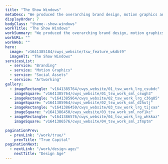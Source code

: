 ```yaml
---
title: "The Show Windows"
metaDesc: "We produced the overarching brand design, motion graphics and site-specific artworking for this ongoing series of pop-up exhibitions by artists, designers, architects and makers, part of Coventry UK City of Culture 2021."
displayOrder: 7
bodyClass: "theme--show-windows"
workTitle: "The Show Windows"
workSummary: "We produced the overarching brand design, motion graphics and site-specific artworking for this ongoing series of pop-up exhibitions by artists, designers, architects and makers, part of Coventry UK City of Culture 2021."
workURL: ""
workWeb: ""
hero:
  image: "v1641385184/cwys_website/tsw_feature_wkdbt9"
  imageAlt: "The Show Windows"
servicesList:
  - service: "Branding"
  - service: "Motion Graphics"
  - service: "Social Assets"
  - service: "Artworking"
gallery:
  - imageRectangle: "v1641385764/cwys_website/01_tsw_work_lrg_csubdc"
    imageSquare: "v1641385764/cwys_website/01_tsw_work_sml_cswgh3"
  - imageRectangle: "v1641385964/cwys_website/02_tsw_work_lrg_c36g85"
    imageSquare: "v1641385964/cwys_website/02_tsw_work_sml_d2hutj"
  - imageRectangle: "v1641386450/cwys_website/03_tsw_work_lrg_tijxaa"
    imageSquare: "v1641386450/cwys_website/03_tsw_work_sml_nof1kc"
  - imageRectangle: "v1641386576/cwys_website/04_tsw_work_lrg_whkkaz"
    imageSquare: "v1641386576/cwys_website/04_tsw_work_sml_zfmptm"

paginationPrev:
  - prevLink: "/work/true/"
    prevTitle: "True Capital"
paginationNext:
  - nextLink: "/work/design-age/"
    nextTitle: "Design Age"
---
```

